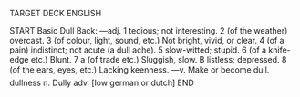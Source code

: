 TARGET DECK
ENGLISH

START
Basic
Dull
Back: —adj. 1 tedious; not interesting. 2 (of the weather) overcast. 3 (of colour, light, sound, etc.) Not bright, vivid, or clear. 4 (of a pain) indistinct; not acute (a dull ache). 5 slow-witted; stupid. 6 (of a knife-edge etc.) Blunt. 7 a (of trade etc.) Sluggish, slow. B listless; depressed. 8 (of the ears, eyes, etc.) Lacking keenness. —v. Make or become dull.  dullness n. Dully adv. [low german or dutch]
END
